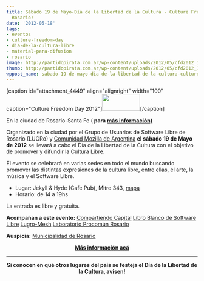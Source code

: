 ```yaml
---
title: Sábado 19 de Mayo-Día de la Libertad de la Cultura - Culture Freedom Day 2012-En
  Rosario!
date: '2012-05-18'
tags:
- eventos
- culture-freedom-day
- dia-de-la-cultura-libre
- material-para-difusion
- rosario
image: http://partidopirata.com.ar/wp-content/uploads/2012/05/cfd2012_1.thumbnail.png
thumb: http://partidopirata.com.ar/wp-content/uploads/2012/05/cfd2012_1.thumbnail.png
wppost_name: sabado-19-de-mayo-dia-de-la-libertad-de-la-cultura-culture-freedom-day-2012-en-rosario
---
```


[caption id="attachment_4449" align="alignright" width="100" caption="Culture Freedom Day 2012"]<a href="http://partidopirata.com.ar/wp-content/uploads/2012/05/cfd2012_1.thumbnail.png"><img class="size-full wp-image-4449" title="cfd2012_1.thumbnail" src="http://partidopirata.com.ar/wp-content/uploads/2012/05/cfd2012_1.thumbnail.png" alt="" width="100" height="44" /></a>[/caption]

En la ciudad de Rosario-Santa Fe (<strong> para <a href="http://lugro.org.ar/cfd2012" target="_blank">más información)</a></strong>

Organizado en la ciudad por el Grupo de Usuarios de Software Libre de Rosario (LUGRo) y <a href="http://www.mozilla-ar.org/">Comunidad Mozilla de Argentina</a> <strong>el sábado 19 de Mayo de 2012</strong> se llevará a cabo el Día de la Libertad de la Cultura con el objetivo de promover y difundir la Cultura Libre.

El evento se celebrará en varias sedes en todo el mundo buscando promover las distintas expresiones de la cultura libre, entre ellas, el arte, la música y el Software Libre.
<ul>
	<li>Lugar: Jekyll &amp; Hyde (Cafe Pub), Mitre 343, <a href="http://maps.google.com/maps?f=q&amp;hl=es&amp;geocode=&amp;q=Mitre+343%2C+Rosario%2C+Argentina">mapa</a></li>
	<li>Horario: de 14 a 19hs</li>
</ul>
La entrada es libre y gratuita.

<strong>Acompañan a este evento:</strong>
<a href="http://compartiendocapital.org.ar/">Compartiendo Capital</a>
<a href="http://libroblanco.org.ar/">Libro Blanco de Software Libre</a>
<a href="http://www.lugro-mesh.org.ar/">Lugro-Mesh</a>
<a href="http://procomunrosario.com.ar/">Laboratorio Procomún Rosario</a>
<p style="text-align: left;"><strong>Auspicia:</strong> <a href="http://www.rosario.gov.ar/mr/softwarelibre">Municipalidad de Rosario</a></p>
<p style="text-align: center;"><strong> <a href="http://lugro.org.ar/cfd2012" target="_blank">Más información acá</a></strong></p>


<hr />
<p style="text-align: center;"><strong>Si conocen en qué otros lugares del país se festeja el Día de la Libertad de la Cultura, avisen!</strong></p>
